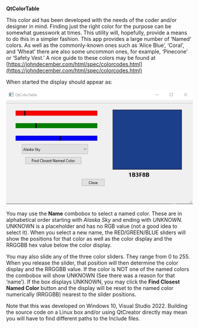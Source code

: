 **QtColorTable**

This color aid has been developed with the needs of the coder and/or designer in mind.  Finding just the right color for the purpose can be somewhat guesswork at times.  This utility will, hopefully, provide a means to do this in a simpler fashion.
This app provides a large number of ‘Named’ colors.   As well as the commonly-known ones such as ‘Alice Blue’, ‘Coral’, and ‘Wheat’ there are also some uncommon ones, for example, ‘Pinecone’ or ‘Safety Vest.’
A nice guide to these colors may be found at [https://johndecember.com/html/spec/colorcodes.html](https://johndecember.com/html/spec/colorcodes.html) 

When started the display should appear as:

![QtColorTable.jpg](./QtColorTable.jpg)

You may use the **Name** combobox to select a named color.  These are in alphabetical order starting with _Alaska Sky_ and ending with _UNKNOWN_.  UNKNOWN is a placeholder and has no RGB value (not a good idea to select it).  When you select a new name, the RED/GREEN/BLUE sliders will show the positions for that color as well as the color display and the RRGGBB hex value below the color display.

You may also slide any of the three color sliders.  They range from 0 to 255.  When you release the slider, that position will then determine the color display and the RRGGBB value.  If the color is NOT one of the named colors the combobox will show UNKNOWN  (See there was a reason for that ‘name’).   If the box displays UNKNOWN, you may click the **Find Closest Named Color** button and the display will be reset to the named color numerically (RRGGBB) nearest to the slider positions.

Note that this was developed on Windows 10, Visual Studio 2022.   Building the source code on a Linux box and/or using QtCreator directly may mean you will have to find different paths to the Include files.
